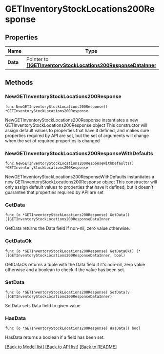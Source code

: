 # GETInventoryStockLocations200Response

## Properties

Name | Type | Description | Notes
------------ | ------------- | ------------- | -------------
**Data** | Pointer to [**[]GETInventoryStockLocations200ResponseDataInner**](GETInventoryStockLocations200ResponseDataInner.md) |  | [optional] 

## Methods

### NewGETInventoryStockLocations200Response

`func NewGETInventoryStockLocations200Response() *GETInventoryStockLocations200Response`

NewGETInventoryStockLocations200Response instantiates a new GETInventoryStockLocations200Response object
This constructor will assign default values to properties that have it defined,
and makes sure properties required by API are set, but the set of arguments
will change when the set of required properties is changed

### NewGETInventoryStockLocations200ResponseWithDefaults

`func NewGETInventoryStockLocations200ResponseWithDefaults() *GETInventoryStockLocations200Response`

NewGETInventoryStockLocations200ResponseWithDefaults instantiates a new GETInventoryStockLocations200Response object
This constructor will only assign default values to properties that have it defined,
but it doesn't guarantee that properties required by API are set

### GetData

`func (o *GETInventoryStockLocations200Response) GetData() []GETInventoryStockLocations200ResponseDataInner`

GetData returns the Data field if non-nil, zero value otherwise.

### GetDataOk

`func (o *GETInventoryStockLocations200Response) GetDataOk() (*[]GETInventoryStockLocations200ResponseDataInner, bool)`

GetDataOk returns a tuple with the Data field if it's non-nil, zero value otherwise
and a boolean to check if the value has been set.

### SetData

`func (o *GETInventoryStockLocations200Response) SetData(v []GETInventoryStockLocations200ResponseDataInner)`

SetData sets Data field to given value.

### HasData

`func (o *GETInventoryStockLocations200Response) HasData() bool`

HasData returns a boolean if a field has been set.


[[Back to Model list]](../README.md#documentation-for-models) [[Back to API list]](../README.md#documentation-for-api-endpoints) [[Back to README]](../README.md)


